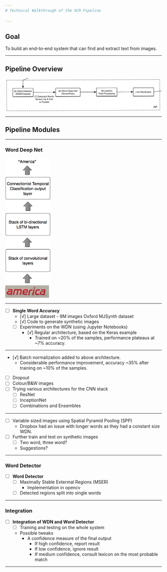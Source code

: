 ```yaml
---
# Technical Walkthrough of the OCR Pipeline

---
```

## Goal
To build an end-to-end system that can find and extract text from images.

---
## Pipeline Overview
![Dropbox Pipeline image](pipeline.jpg)

---
## Pipeline Modules
---
### Word Deep Net  

<img src="wdn.png" alt="Drawing" style="width: auto; height: 450px"/>

---
- [ ] **Single Word Accuracy**
  - [√] Large dataset - 9M images Oxford MJSynth dataset
  - [√] Code to generate synthetic images
  - [ ] Experiments on the WDN (using Jupyter Notebooks)
    - [√] Regular architecture, based on the Keras example
      - Trained on ~20% of the samples, performance plateaus at ~7% accuracy.

---

  - [√] Batch normalization added to above architecture.
    - Considerable performance improvement, accuracy ~35% after training on ~10% of the samples.
  - [ ] Dropout
  - [ ] Colour/B&W images
  - [ ] Trying various architectures for the CNN stack
    - [ ] ResNet
    - [ ] InceptionNet
    - [ ] Combinations and Ensembles

---

  - [ ] Variable sized images using Spatial Pyramid Pooling (SPP)
    - Dropbox had an issue with longer words as they had a constant size WDN.
  - [ ] Further train and test on synthetic images
    - [ ] Two word, three word?
    - Suggestions?  

---
### Word Detector  

- [ ] **Word Detector**
  - [ ] Maximally Stable Extermal Regions (MSER)
    - Implementation in opencv
  - [ ] Detected regions split into single words

---

### Integration

- [ ] **Integration of WDN and Word Detector**
  - [ ] Training and testing on the whole system
  - Possible tweaks
    - A confidence measure of the final output
      - If high confidence, report result
      - If low confidence, ignore result
      - If medium confidence, consult lexicon on the most probable match

---
